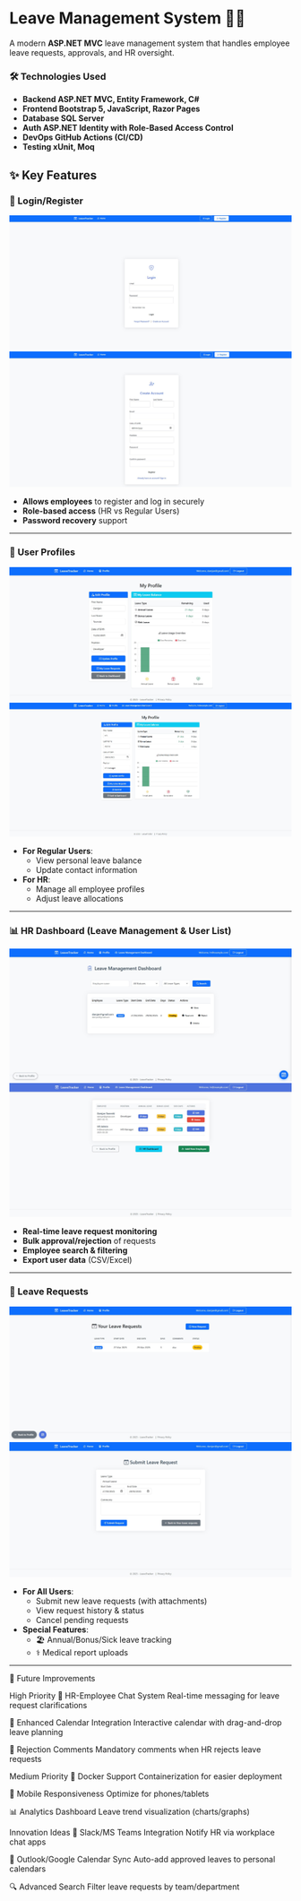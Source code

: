 # Leave Management System 🏢📅

A modern **ASP.NET MVC** leave management system that handles employee leave requests, approvals, and HR oversight.

### 🛠️ Technologies Used

- **Backend	ASP.NET MVC, Entity Framework, C#**
- **Frontend	Bootstrap 5, JavaScript, Razor Pages**
- **Database	SQL Server**
- **Auth	ASP.NET Identity with Role-Based Access Control**
- **DevOps	GitHub Actions (CI/CD)**
- **Testing	xUnit, Moq**


## ✨ Key Features

### 🔐 Login/Register  
![Login Screen](./Images/LoginForm.jpg)
![Register Screen](./Images/RegisterForm.jpg)

- **Allows employees** to register and log in securely  
- **Role-based access** (HR vs Regular Users)  
- **Password recovery** support  

---

### 👤 User Profiles  
![Login Screen](./Images/UserProfileForm.jpg)
![Login Screen](./Images/HrProfileForm.jpg)
- **For Regular Users**:  
  - View personal leave balance  
  - Update contact information  
- **For HR**:  
  - Manage all employee profiles  
  - Adjust leave allocations  

---

### 📊 HR Dashboard (Leave Management & User List)  
![Login Screen](./Images/ViewAllUsersRequestsForm.jpg)
![Login Screen](./Images/UserListForm.jpg)
- **Real-time leave request monitoring**  
- **Bulk approval/rejection** of requests  
- **Employee search & filtering**  
- **Export user data** (CSV/Excel)  

---

### 📝 Leave Requests  
![Login Screen](./Images/ViewLeaveRequestsForm.jpg)
![Login Screen](./Images/CreateRequestForm.jpg)

- **For All Users**:  
  - Submit new leave requests (with attachments)  
  - View request history & status  
  - Cancel pending requests  
- **Special Features**:  
  - 🏖️ Annual/Bonus/Sick leave tracking  
  - ⚕️ Medical report uploads  

---

🚀 Future Improvements

High Priority
💬 HR-Employee Chat System
Real-time messaging for leave request clarifications

📅 Enhanced Calendar Integration
Interactive calendar with drag-and-drop leave planning

📝 Rejection Comments
Mandatory comments when HR rejects leave requests

Medium Priority
🐳 Docker Support
Containerization for easier deployment

📱 Mobile Responsiveness
Optimize for phones/tablets

📊 Analytics Dashboard
Leave trend visualization (charts/graphs)

Innovation Ideas
🤖 Slack/MS Teams Integration
Notify HR via workplace chat apps

📅 Outlook/Google Calendar Sync
Auto-add approved leaves to personal calendars

🔍 Advanced Search
Filter leave requests by team/department
